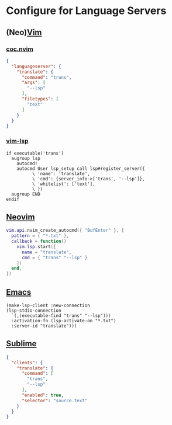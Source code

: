 # Configure for Language Servers

## (Neo)[Vim](https://www.vim.org)

### [coc.nvim](https://github.com/neoclide/coc.nvim)

```json
{
  "languageserver": {
    "translate": {
      "command": "trans",
      "args": [
        "--lsp"
      ],
      "filetypes": [
        "text"
      ]
    }
  }
}
```

### [vim-lsp](https://github.com/prabirshrestha/vim-lsp)

```vim
if executable('trans')
  augroup lsp
    autocmd!
    autocmd User lsp_setup call lsp#register_server({
          \ 'name': 'translate',
          \ 'cmd': {server_info->['trans', '--lsp']},
          \ 'whitelist': ['text'],
          \ })
  augroup END
endif
```

## [Neovim](https://neovim.io)

```lua
vim.api.nvim_create_autocmd({ "BufEnter" }, {
  pattern = { "*.txt" },
  callback = function()
    vim.lsp.start({
      name = "translate",
      cmd = { "trans" "--lsp" }
    })
  end,
})
```

## [Emacs](https://www.gnu.org/software/emacs)

```elisp
(make-lsp-client :new-connection
(lsp-stdio-connection
  `(,(executable-find "trans" "--lsp")))
  :activation-fn (lsp-activate-on "*.txt")
  :server-id "translate")))
```

## [Sublime](https://www.sublimetext.com)

```json
{
  "clients": {
    "translate": {
      "command": [
        "trans",
        "--lsp"
      ],
      "enabled": true,
      "selector": "source.text"
    }
  }
}
```
